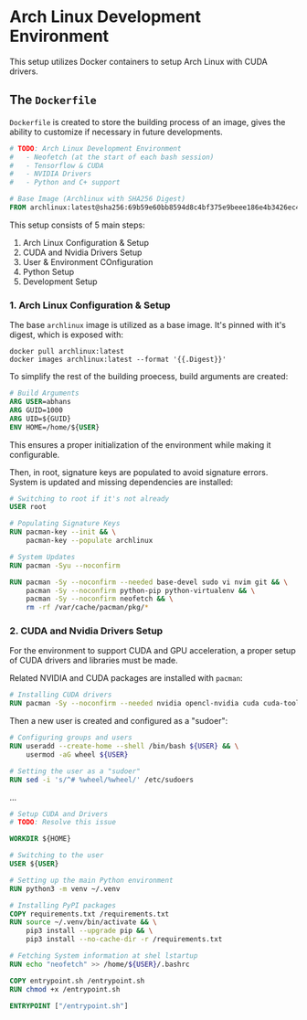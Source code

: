 # Arch Linux Development Environment

This setup utilizes Docker containers to setup Arch Linux with CUDA drivers.

## The `Dockerfile`

`Dockerfile` is created to store the building process of an image, gives the ability to customize if necessary in future developments.

```Dockerfile
# TODO: Arch Linux Development Environment
#   - Neofetch (at the start of each bash session)
#   - Tensorflow & CUDA
#   - NVIDIA Drivers
#   - Python and C+ support

# Base Image (Archlinux with SHA256 Digest)
FROM archlinux:latest@sha256:69b59e60bb8594d8c4bf375e9beee186e4b3426ec4f50a65d92e7f36ce5e7113
```

This setup consists of 5 main steps:

1. Arch Linux Configuration & Setup
2. CUDA and Nvidia Drivers Setup
3. User & Environment COnfiguration
4. Python Setup
5. Development Setup

### 1. Arch Linux Configuration & Setup

The base `archlinux` image is utilized as a base image. It's pinned with it's digest, which is exposed with:

```pwsh
docker pull archlinux:latest
docker images archlinux:latest --format '{{.Digest}}'
```

To simplify the rest of the building proecess, build arguments are created:

```Dockerfile
# Build Arguments
ARG USER=abhans
ARG GUID=1000
ARG UID=${GUID}
ENV HOME=/home/${USER}
```

This ensures a proper initialization of the environment while making it configurable.

Then, in root, signature keys are populated to avoid signature errors. System is updated and missing dependencies are installed:

```Dockerfile
# Switching to root if it's not already
USER root

# Populating Signature Keys
RUN pacman-key --init && \
    pacman-key --populate archlinux

# System Updates
RUN pacman -Syu --noconfirm

RUN pacman -Sy --noconfirm --needed base-devel sudo vi nvim git && \
    pacman -Sy --noconfirm python-pip python-virtualenv && \
    pacman -Sy --noconfirm neofetch && \
    rm -rf /var/cache/pacman/pkg/*
```

### 2. CUDA and Nvidia Drivers Setup

For the environment to support CUDA and GPU acceleration, a proper setup of CUDA drivers and libraries must be made.

Related NVIDIA and CUDA packages are installed with `pacman`:

```Dockerfile
# Installing CUDA drivers
RUN pacman -Sy --noconfirm --needed nvidia opencl-nvidia cuda cuda-tools
```
<!---
TODO: Explain the  cuDNN, cuFFT and cuBLAS situation. Understand how it's related to the topic.
-->

Then a new user is created and configured as a "sudoer":

```Dockerfile
# Configuring groups and users
RUN useradd --create-home --shell /bin/bash ${USER} && \
    usermod -aG wheel ${USER}

# Setting the user as a "sudoer"
RUN sed -i 's/^# %wheel/%wheel/' /etc/sudoers
```

...

```Dockerfile
# Setup CUDA and Drivers
# TODO: Resolve this issue

WORKDIR ${HOME}

# Switching to the user
USER ${USER}

# Setting up the main Python environment
RUN python3 -m venv ~/.venv

# Installing PyPI packages
COPY requirements.txt /requirements.txt
RUN source ~/.venv/bin/activate && \
    pip3 install --upgrade pip && \
    pip3 install --no-cache-dir -r /requirements.txt

# Fetching System information at shel lstartup
RUN echo "neofetch" >> /home/${USER}/.bashrc

COPY entrypoint.sh /entrypoint.sh
RUN chmod +x /entrypoint.sh

ENTRYPOINT ["/entrypoint.sh"]
```
